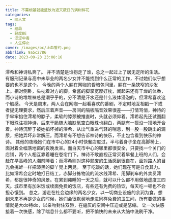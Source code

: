 ```yaml
---
title: 不需根基就能盛放为遮天蔽日的满树鲜花
categories:
  - 同人文
tags:
  - 结局
  - 轻度BE
  - 涩涩中毒
  - 人生停止
cover: /images/oc/止血誓约.png
abbrlink: 9a5c2786
date: 2023-09-23 23:08:16
---
```

澪希和神诗私奔了。
并不清楚是谁拐走了谁，总之一起过上了居无定所的生活。
有服刑记录与高中未毕业的两名少女并不能找到什么正常的工作，不过她们似乎想要的也不是这个。
今晚的两个人躺在网咖的昏暗包间里，躺在一条狭窄的沙发上。相对侧卧，头枕着对方的脚。希酱的脚掌宽厚好枕，闻起来还有干燥的体香，而小诗的堆堆袜总是潮乎乎的，分不清是汗水还是什么液体浸泡的，但澪希喜欢这个触感。
今天是周末，两人会在网咖一起看喜欢的番剧，不定时地互相戳一下或者提无理要求，然后压着声音——房间的隔板隔音效果很差——打情骂俏，神诗的手牢牢掐住澪希的脖子，柔软的脖颈被推直时，头就必须仰着。澪希起先还试图翻下眼珠注视神诗，后来干脆随大脑缺氧空白眼珠也翻白，两腿有一搭没一搭地开合着。神诗沉醉于被她掐坏掉的澪希，从出气重进气轻的喘息，到一股一股跳出的漏尿，把她弄坏非常解压。而澪希有不想告诉神诗的快乐，不止包含看到快乐的神诗。
其他的夜晚她们在市中心的24小时快餐店度过，半弓着身子坐在高脚椅上，面对着全幅落地窗的夜晚发呆。而白天市中心的哪里都很安全，只要找一个关门的店铺，两个人相互靠着睡在卷帘门下。神诗不敢直视正常买着早餐上班的人们，会赶在早高峰的人潮前睡着；而澪希则对这种颓废的生活感到很自在，面对路人的目光会挑衅一样把漆黑的脚丫晃上两晃。
至于吃饭的话，她们现在可是自食其力。比如澪希会定时地打日结工，赤脚分拣物流的流水线澪希、用脚刹车的外卖员澪希，都是很神奇的风景。在累到瘫睡的一天之后，就可以什么都不用做地虚度三四天。城市里有加米饭或续面免费的饭店，有些还有免费的热饮，每天吃一顿也不会担心饿到。
总之，游走在社会边缘的两名少女，以一切商业设施的余润为食。想到未来不再是少女的时候，她们会很默契地走进同样免费的卫生间，所有要做的事情就是大do特do，以亲吻封住双唇，在逼仄的空间中压迫或是瑟缩。
让一次快感接着一次快感，除了喘息什么都不要听，把不愉快的未来从大脑中洗刷干净。

